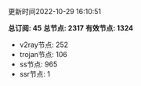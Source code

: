 更新时间2022-10-29 16:10:51

**总订阅: 45**
**总节点: 2317**
**有效节点: 1324**
- v2ray节点: 252
- trojan节点: 106
- ss节点: 965
- ssr节点: 1

